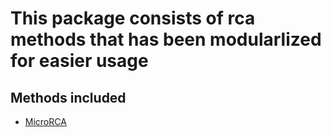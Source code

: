 # This package consists of rca methods that has been modularlized for easier usage
## Methods included
- [MicroRCA](https://github.com/elastisys/MicroRCA)
